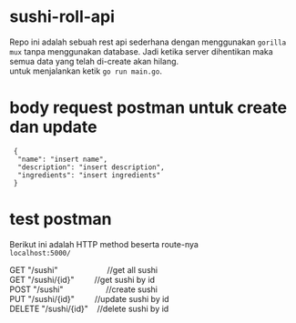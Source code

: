 # sushi-roll-api
Repo ini adalah sebuah rest api sederhana dengan menggunakan `gorilla mux` tanpa menggunakan database. Jadi ketika server dihentikan maka semua data yang telah di-create akan hilang.  
untuk menjalankan ketik `go run main.go`.
# body request postman untuk create dan update
```
 {  
  "name": "insert name",  
  "description": "insert description",  
  "ingredients": "insert ingredients"  
 }  
``` 

 # test postman
Berikut ini adalah HTTP method beserta route-nya  
`localhost:5000/`  
  
GET "/sushi" &nbsp;&nbsp;&nbsp;&nbsp;&nbsp;&nbsp;&nbsp;&nbsp;&nbsp;&nbsp;&nbsp;&nbsp;&nbsp;&nbsp;&nbsp;&nbsp;&nbsp;&nbsp;&nbsp;&nbsp;&nbsp;//get all sushi  
GET "/sushi/{id}" &nbsp;&nbsp;&nbsp;&nbsp;&nbsp;&nbsp;&nbsp;  //get sushi by id  
POST "/sushi" &nbsp;&nbsp;&nbsp;&nbsp;&nbsp;&nbsp;&nbsp;&nbsp;&nbsp;&nbsp;&nbsp;&nbsp;&nbsp;&nbsp;&nbsp;&nbsp;&nbsp; //create sushi  
PUT "/sushi/{id}" &nbsp;&nbsp;&nbsp;&nbsp;&nbsp;&nbsp;&nbsp;   //update sushi by id  
DELETE "/sushi/{id}" &nbsp;&nbsp;  //delete sushi by id  

